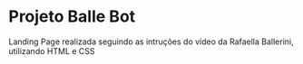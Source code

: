 # Projeto Balle Bot
Landing Page realizada seguindo as intruções do vídeo da Rafaella Ballerini, utilizando HTML e CSS
